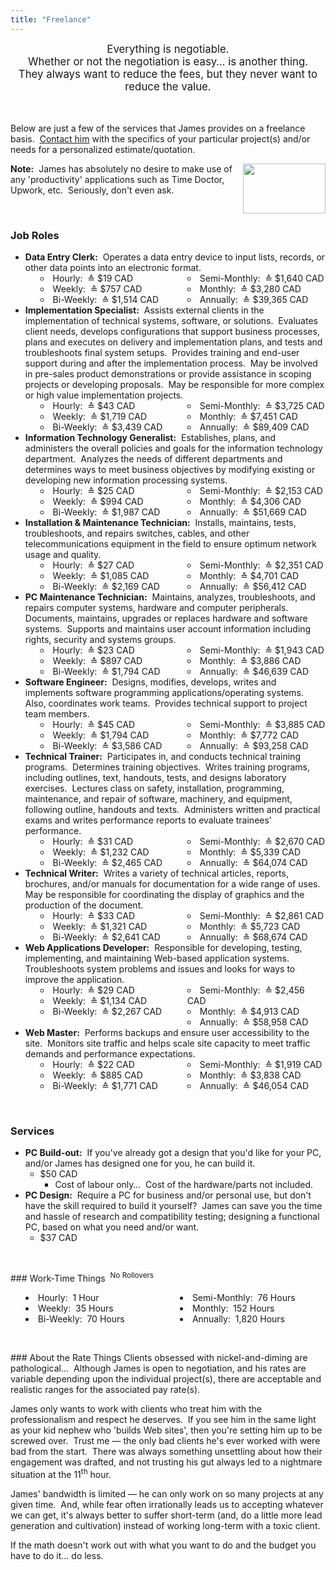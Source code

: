 ```yaml
---
title: "Freelance"
---
```


<div style="text-align: center;">
  <span style="font-size: larger;">
    Everything is negotiable.<br />
    Whether or not the negotiation is easy&hellip; is another thing.<br />
    They always want to reduce the fees, but they never want to reduce the value.
  </span><br />
  &nbsp;<br />
  &nbsp;
</div>

Below are just a few of the services that James provides on a freelance basis.&nbsp; <a href="{{ site.url }}/contact" rel="me" title="">Contact him</a> with the
specifics of your particular project(s) and/or needs for a personalized estimate/quotation.

<img
  alt="" height="80" src="{{ site.uri.assets }}/naked/images/over-the-shoulder_132x80.png" style="border: 0px; float: right;" width="132"
/><span style="font-weight: bolder;">Note:</span>&nbsp; James has absolutely no desire to make use of any 'productivity' applications such as Time Doctor,
Upwork, etc.&nbsp; Seriously, don't even ask.

<p>&nbsp;</p>
<h3 id="roles">Job Roles</h3>
<ul>
  <li>
    <span style="font-weight: bolder;">Data Entry Clerk:</span>&nbsp; Operates a data entry device to input lists, records, or other data points into an
    electronic format.
    <ul style="-moz-columns: 2; -webkit-columns: 2; columns: 2; list-style-position: inside;">
      <li>Hourly:&nbsp; &#8793; $19 CAD</li>
      <li>Weekly:&nbsp; &#8793; $757 CAD</li>
      <li>Bi-Weekly:&nbsp; &#8793; $1,514 CAD</li>
      <li>Semi-Monthly:&nbsp; &#8793; $1,640 CAD</li>
      <li>Monthly:&nbsp; &#8793; $3,280 CAD</li>
      <li>Annually:&nbsp; &#8793; $39,365 CAD</li>
    </ul>
  </li>
  <li>
    <span style="font-weight: bolder;">Implementation Specialist:</span>&nbsp; Assists external clients in the implementation of technical systems, software, or
    solutions.&nbsp; Evaluates client needs, develops configurations that support business processes, plans and executes on delivery and implementation plans,
    and tests and troubleshoots final system setups.&nbsp; Provides training and end-user support during and after the implementation process.&nbsp; May be
    involved in pre-sales product demonstrations or provide assistance in scoping projects or developing proposals.&nbsp; May be responsible for more complex or
    high value implementation projects.
    <ul style="-moz-columns: 2; -webkit-columns: 2; columns: 2; list-style-position: inside;">
      <li>Hourly:&nbsp; &#8793; $43 CAD</li>
      <li>Weekly:&nbsp; &#8793; $1,719 CAD</li>
      <li>Bi-Weekly:&nbsp; &#8793; $3,439 CAD</li>
      <li>Semi-Monthly:&nbsp; &#8793; $3,725 CAD</li>
      <li>Monthly:&nbsp; &#8793; $7,451 CAD</li>
      <li>Annually:&nbsp; &#8793; $89,409 CAD</li>
    </ul>
  </li>
  <li>
    <span style="font-weight: bolder;">Information Technology Generalist:</span>&nbsp; Establishes, plans, and administers the overall policies and goals for
    the information technology department.&nbsp; Analyzes the needs of different departments and determines ways to meet business objectives by modifying
    existing or developing new information processing systems.
    <ul style="-moz-columns: 2; -webkit-columns: 2; columns: 2; list-style-position: inside;">
      <li>Hourly:&nbsp; &#8793; $25 CAD</li>
      <li>Weekly:&nbsp; &#8793; $994 CAD</li>
      <li>Bi-Weekly:&nbsp; &#8793; $1,987 CAD</li>
      <li>Semi-Monthly:&nbsp; &#8793; $2,153 CAD</li>
      <li>Monthly:&nbsp; &#8793; $4,306 CAD</li>
      <li>Annually:&nbsp; &#8793; $51,669 CAD</li>
    </ul>
  </li>
  <li>
    <span style="font-weight: bolder;">Installation &amp; Maintenance Technician:</span>&nbsp; Installs, maintains, tests, troubleshoots, and repairs switches,
    cables, and other telecommunications equipment in the field to ensure optimum network usage and quality.
    <ul style="-moz-columns: 2; -webkit-columns: 2; columns: 2; list-style-position: inside;">
      <li>Hourly:&nbsp; &#8793; $27 CAD</li>
      <li>Weekly:&nbsp; &#8793; $1,085 CAD</li>
      <li>Bi-Weekly:&nbsp; &#8793; $2,169 CAD</li>
      <li>Semi-Monthly:&nbsp; &#8793; $2,351 CAD</li>
      <li>Monthly:&nbsp; &#8793; $4,701 CAD</li>
      <li>Annually:&nbsp; &#8793; $56,412 CAD</li>
    </ul>
  </li>
  <li>
    <span style="font-weight: bolder;">PC Maintenance Technician:</span>&nbsp; Maintains, analyzes, troubleshoots, and repairs computer systems, hardware and
    computer peripherals.&nbsp; Documents, maintains, upgrades or replaces hardware and software systems.&nbsp; Supports and maintains user account information
    including rights, security and systems groups.
    <ul style="-moz-columns: 2; -webkit-columns: 2; columns: 2; list-style-position: inside;">
      <li>Hourly:&nbsp; &#8793; $23 CAD</li>
      <li>Weekly:&nbsp; &#8793; $897 CAD</li>
      <li>Bi-Weekly:&nbsp; &#8793; $1,794 CAD</li>
      <li>Semi-Monthly:&nbsp; &#8793; $1,943 CAD</li>
      <li>Monthly:&nbsp; &#8793; $3,886 CAD</li>
      <li>Annually:&nbsp; &#8793; $46,639 CAD</li>
    </ul>
  </li>
  <li>
    <span style="font-weight: bolder;">Software Engineer:</span>&nbsp; Designs, modifies, develops, writes and implements software programming
    applications/operating systems.&nbsp; Also, coordinates work teams.&nbsp; Provides technical support to project team members.
    <ul style="-moz-columns: 2; -webkit-columns: 2; columns: 2; list-style-position: inside;">
      <li>Hourly:&nbsp; &#8793; $45 CAD</li>
      <li>Weekly:&nbsp; &#8793; $1,794 CAD</li>
      <li>Bi-Weekly:&nbsp; &#8793; $3,586 CAD</li>
      <li>Semi-Monthly:&nbsp; &#8793; $3,885 CAD</li>
      <li>Monthly:&nbsp; &#8793; $7,772 CAD</li>
      <li>Annually:&nbsp; &#8793; $93,258 CAD</li>
    </ul>
  </li>
  <li>
    <span style="font-weight: bolder;">Technical Trainer:</span>&nbsp; Participates in, and conducts technical training programs.&nbsp; Determines training
    objectives.&nbsp; Writes training programs, including outlines, text, handouts, tests, and designs laboratory exercises.&nbsp; Lectures class on safety,
    installation, programming, maintenance, and repair of software, machinery, and equipment, following outline, handouts and texts.&nbsp; Administers written
    and practical exams and writes performance reports to evaluate trainees' performance.
    <ul style="-moz-columns: 2; -webkit-columns: 2; columns: 2; list-style-position: inside;">
      <li>Hourly:&nbsp; &#8793; $31 CAD</li>
      <li>Weekly:&nbsp; &#8793; $1,232 CAD</li>
      <li>Bi-Weekly:&nbsp; &#8793; $2,465 CAD</li>
      <li>Semi-Monthly:&nbsp; &#8793; $2,670 CAD</li>
      <li>Monthly:&nbsp; &#8793; $5,339 CAD</li>
      <li>Annually:&nbsp; &#8793; $64,074 CAD</li>
    </ul>
  </li>
  <li>
    <span style="font-weight: bolder;">Technical Writer:</span>&nbsp; Writes a variety of technical articles, reports, brochures, and/or manuals for
    documentation for a wide range of uses.&nbsp; May be responsible for coordinating the display of graphics and the production of the document.
    <ul style="-moz-columns: 2; -webkit-columns: 2; columns: 2; list-style-position: inside;">
      <li>Hourly:&nbsp; &#8793; $33 CAD</li>
      <li>Weekly:&nbsp; &#8793; $1,321 CAD</li>
      <li>Bi-Weekly:&nbsp; &#8793; $2,641 CAD</li>
      <li>Semi-Monthly:&nbsp; &#8793; $2,861 CAD</li>
      <li>Monthly:&nbsp; &#8793; $5,723 CAD</li>
      <li>Annually:&nbsp; &#8793; $68,674 CAD</li>
    </ul>
  </li>
  <li>
    <span style="font-weight: bolder;">Web Applications Developer:</span>&nbsp; Responsible for developing, testing, implementing, and maintaining Web-based
    application systems.&nbsp; Troubleshoots system problems and issues and looks for ways to improve the application.
    <ul style="-moz-columns: 2; -webkit-columns: 2; columns: 2; list-style-position: inside;">
      <li>Hourly:&nbsp; &#8793; $29 CAD</li>
      <li>Weekly:&nbsp; &#8793; $1,134 CAD</li>
      <li>Bi-Weekly:&nbsp; &#8793; $2,267 CAD</li>
      <li>Semi-Monthly:&nbsp; &#8793; $2,456 CAD</li>
      <li>Monthly:&nbsp; &#8793; $4,913 CAD</li>
      <li>Annually:&nbsp; &#8793; $58,958 CAD</li>
    </ul>
  </li>
  <li>
    <span style="font-weight: bolder;">Web Master:</span>&nbsp; Performs backups and ensure user accessibility to the site.&nbsp; Monitors site traffic and
    helps scale site capacity to meet traffic demands and performance expectations.
    <ul style="-moz-columns: 2; -webkit-columns: 2; columns: 2; list-style-position: inside;">
      <li>Hourly:&nbsp; &#8793; $22 CAD</li>
      <li>Weekly:&nbsp; &#8793; $885 CAD</li>
      <li>Bi-Weekly:&nbsp; &#8793; $1,771 CAD</li>
      <li>Semi-Monthly:&nbsp; &#8793; $1,919 CAD</li>
      <li>Monthly:&nbsp; &#8793; $3,838 CAD</li>
      <li>Annually:&nbsp; &#8793; $46,054 CAD</li>
    </ul>
  </li>
</ul>

<p>&nbsp;</p>
<h3 id="services">Services</h3>
<ul>
  <li>
    <span style="font-weight: bolder;">PC Build-out:</span>&nbsp; If you've already got a design that you'd like for your PC, and/or James has designed one for
    you, he can build it.
    <ul>
      <li>
        $50 CAD
        <ul>
          <li>Cost of labour only&hellip;&nbsp; Cost of the hardware/parts not included.</li>
        </ul>
      </li>
    </ul>
  </li>
  <li>
    <span style="font-weight: bolder;">PC Design:</span>&nbsp; Require a PC for business and/or personal use, but don't have the skill required to build it
    yourself?&nbsp; James can save you the time and hassle of research and compatibility testing; designing a functional PC, based on what you need and/or want.
    <ul>
      <li>$37 CAD</li>
    </ul>
  </li>
</ul>

<p>&nbsp;</p>
### Work-Time Things&nbsp; <sup>No Rollovers</sup>
<ul style="-moz-columns: 2; -webkit-columns: 2; columns: 2; list-style-position: inside;">
  <li>Hourly:&nbsp; 1 Hour</li>
  <li>Weekly:&nbsp; 35 Hours</li>
  <li>Bi-Weekly:&nbsp; 70 Hours</li>
  <li>Semi-Monthly:&nbsp; 76 Hours</li>
  <li>Monthly:&nbsp; 152 Hours</li>
  <li>Annually:&nbsp; 1,820 Hours</li>
</ul>

<p>&nbsp;</p>
### About the Rate Things
Clients obsessed with nickel-and-diming are pathological&hellip;&nbsp; Although James is open to negotiation, and his rates are variable depending upon the
individual project(s), there are acceptable and realistic ranges for the associated pay rate(s).

James only wants to work with clients who treat him with the professionalism and respect he deserves.&nbsp; If you see him in the same light as your kid nephew
who 'builds Web sites', then you're setting him up to be screwed over.&nbsp; Trust me &#8212; the only bad clients he's ever worked with were bad from the
start.&nbsp; There was always something unsettling about how their engagement was drafted, and not trusting his gut always led to a nightmare situation at the
11<sup>th</sup> hour.

James' bandwidth is limited &#8212; he can only work on so many projects at any given time.&nbsp; And, while fear often irrationally leads us to accepting
whatever we can get, it's always better to suffer short-term (and, do a little more lead generation and cultivation) instead of working long-term with a toxic
client.

If the math doesn't work out with what you want to do and the budget you have to do it&hellip; do less.
